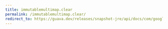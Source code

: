 ```yaml
---
title: immutablemultimap.clear
permalink: /immutablemultimap.clear/
redirect_to: https://guava.dev/releases/snapshot-jre/api/docs/com/google/common/collect/ImmutableMultimap.html#clear--
---
```

